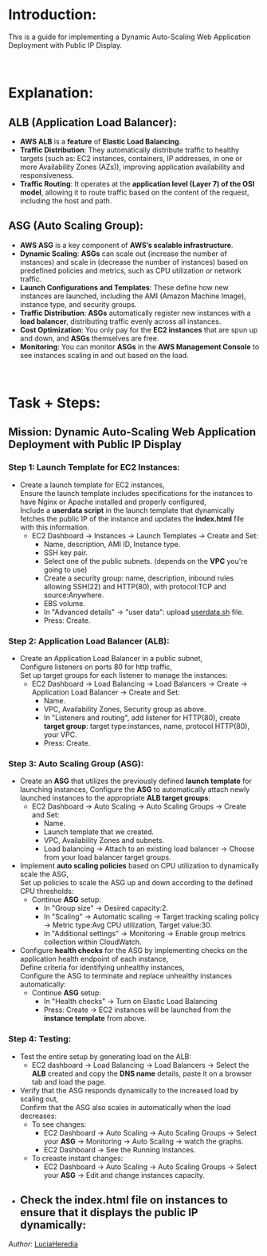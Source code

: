 # Introduction:
 This is a guide for implementing a Dynamic Auto-Scaling Web Application Deployment with Public IP Display.
  
<br/>

# Explanation:
## ALB (Application Load Balancer):
* **AWS ALB** is a **feature** of **Elastic Load Balancing**.
* **Traffic Distribution**: They automatically distribute traffic to healthy targets (such as: EC2 instances, containers, IP addresses, in one or more Availability Zones (AZs)), improving application availability and responsiveness.
* **Traffic Routing**: It operates at the **application level (Layer 7) of the OSI model**, allowing it to route traffic based on the content of the request, including the host and path.

## ASG (Auto Scaling Group):
* **AWS ASG** is a key component of **AWS’s scalable infrastructure**.
* **Dynamic Scaling**: **ASGs** can scale out (increase the number of instances) and scale in (decrease the number of instances) based on predefined policies and metrics, such as CPU utilization or network traffic.
* **Launch Configurations and Templates**: These define how new instances are launched, including the AMI (Amazon Machine Image), instance type, and security groups.
* **Traffic Distribution**: **ASGs** automatically register new instances with a **load balancer**, distributing traffic evenly across all instances.
* **Cost Optimization**: You only pay for the **EC2 instances** that are spun up and down, and **ASGs** themselves are free.
* **Monitoring**: You can monitor **ASGs** in the **AWS Management Console** to see instances scaling in and out based on the load.

<br/>

# Task + Steps:
## Mission: Dynamic Auto-Scaling Web Application Deployment with Public IP Display
### Step 1: Launch Template for EC2 Instances:
* Create a launch template for EC2 instances, <br/>
  Ensure the launch template includes specifications for the instances to have Nginx or Apache installed and properly configured, <br/>
  Include a **userdata script** in the launch template that dynamically fetches the public IP of the instance and updates the **index.html** file with this information.
  - EC2 Dashboard -> Instances -> Launch Templates -> Create and Set:
    - Name, description, AMI ID, Instance type.
    - SSH key pair.
    - Select one of the public subnets. (depends on the **VPC** you're going to use)
    - Create a security group: name, description, inbound rules allowing SSH(22) and HTTP(80), with protocol:TCP and source:Anywhere.
    - EBS volume.
    - In "Advanced details" -> "user data": upload [userdata.sh](https://github.com/LuciaHeredia/aws-ALBandASG/blob/main/userdata.sh) file.
    - Press: Create.
### Step 2: Application Load Balancer (ALB):
* Create an Application Load Balancer in a public subnet, <br/>
  Configure listeners on ports 80 for http traffic, <br/>
  Set up target groups for each listener to manage the instances:
  - EC2 Dashboard -> Load Balancing -> Load Balancers -> Create -> Application Load Balancer -> Create and Set:
    - Name.
    - VPC, Availability Zones, Security group as above.
    - In "Listeners and routing", add listener for HTTP(80), create **target group**: target type:instances, name, protocol HTTP(80), your VPC.
    - Press: Create.
### Step 3: Auto Scaling Group (ASG):
* Create an **ASG** that utilizes the previously defined **launch template** for launching instances,
  Configure the **ASG** to automatically attach newly launched instances to the appropriate **ALB target groups**:
  - EC2 Dashboard -> Auto Scaling -> Auto Scaling Groups -> Create and Set:
    - Name.
    - Launch template that we created.
    - VPC, Availability Zones and subnets.
    - Load balancing -> Attach to an existing load balancer -> Choose from your load balancer target groups.
* Implement **auto scaling policies** based on CPU utilization to dynamically scale the ASG, <br/>
  Set up policies to scale the ASG up and down according to the defined CPU thresholds:
  - Continue **ASG** setup:
    - In "Group size" -> Desired capacity:2.
    - In "Scaling" -> Automatic scaling -> Target tracking scaling policy -> Metric type:Avg CPU utilization, Target value:30.
    - In "Additional settings" -> Monitoring -> Enable group metrics collection within CloudWatch.
* Configure **health checks** for the ASG by implementing checks on the application health endpoint of each instance, <br/>
  Define criteria for identifying unhealthy instances, <br/>
  Configure the ASG to terminate and replace unhealthy instances automatically:
  - Continue **ASG** setup:
    - In "Health checks" -> Turn on Elastic Load Balancing
    - Press: Create -> EC2 instances will be launched from the **instance template** from above.
### Step 4: Testing:
* Test the entire setup by generating load on the ALB:
  - EC2 dashboard -> Load Balancing -> Load Balancers -> Select the **ALB** created and copy the **DNS name** details, paste it on a browser tab and load the page.
* Verify that the ASG responds dynamically to the increased load by scaling out, <br/>
  Confirm that the ASG also scales in automatically when the load decreases:
  - To see changes:
    - EC2 Dashboard -> Auto Scaling -> Auto Scaling Groups -> Select your **ASG** -> Monitoring -> Auto Scaling -> watch the graphs.
    - EC2 Dashboard -> See the Running Instances.
  - To creaste instant changes:
    - EC2 Dashboard -> Auto Scaling -> Auto Scaling Groups -> Select your **ASG** -> Edit and change instances capacity.
* Check the index.html file on instances to ensure that it displays the public IP dynamically:
  - 

*Author*: [LuciaHeredia](https://github.com/LuciaHeredia)

